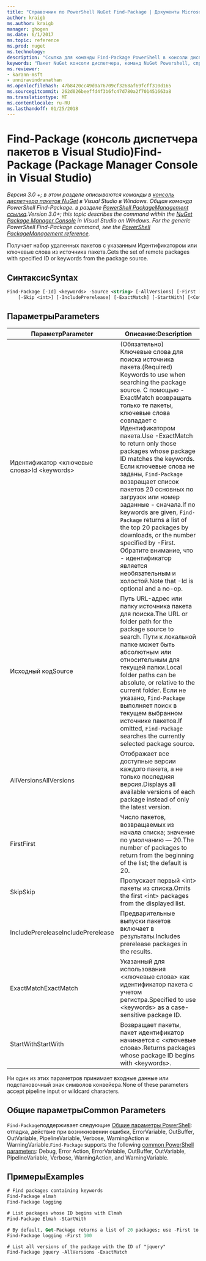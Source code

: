 ```yaml
---
title: "Справочник по PowerShell NuGet Find-Package | Документы Microsoft"
author: kraigb
ms.author: kraigb
manager: ghogen
ms.date: 6/1/2017
ms.topic: reference
ms.prod: nuget
ms.technology: 
description: "Ссылка для команды Find-Package PowerShell в консоли диспетчера пакетов NuGet в Visual Studio."
keywords: "Пакет NuGet консоли диспетчера, команд NuGet Powershell, справочник по NuGet Powershell, Find-Package"
ms.reviewer:
- karann-msft
- unniravindranathan
ms.openlocfilehash: 47b8420cc49d0a76709cf3268af69fcff310d165
ms.sourcegitcommit: 262d026beeffd4f3b6fc47d780a2f701451663a8
ms.translationtype: MT
ms.contentlocale: ru-RU
ms.lasthandoff: 01/25/2018
---
```

# <a name="find-package-package-manager-console-in-visual-studio"></a><span data-ttu-id="2c973-104">Find-Package (консоль диспетчера пакетов в Visual Studio)</span><span class="sxs-lookup"><span data-stu-id="2c973-104">Find-Package (Package Manager Console in Visual Studio)</span></span>

<span data-ttu-id="2c973-105">*Версия 3.0 +; в этом разделе описываются команды в [консоль диспетчера пакетов NuGet](Package-Manager-Console.md) в Visual Studio в Windows. Общая команда PowerShell Find-Package. в разделе [PowerShell PackageManagement ссылка](/powershell/module/packagemanagement/?view=powershell-6).*</span><span class="sxs-lookup"><span data-stu-id="2c973-105">*Version 3.0+; this topic describes the command within the [NuGet Package Manager Console](Package-Manager-Console.md) in Visual Studio on Windows. For the generic PowerShell Find-Package command, see the [PowerShell PackageManagement reference](/powershell/module/packagemanagement/?view=powershell-6).*</span></span>

<span data-ttu-id="2c973-106">Получает набор удаленных пакетов с указанным Идентификатором или ключевые слова из источника пакета.</span><span class="sxs-lookup"><span data-stu-id="2c973-106">Gets the set of remote packages with specified ID or keywords from the package source.</span></span>

## <a name="syntax"></a><span data-ttu-id="2c973-107">Синтаксис</span><span class="sxs-lookup"><span data-stu-id="2c973-107">Syntax</span></span>

```ps
Find-Package [-Id] <keywords> -Source <string> [-AllVersions] [-First [<int>]]
    [-Skip <int>] [-IncludePrerelease] [-ExactMatch] [-StartWith] [<CommonParameters>]
```

## <a name="parameters"></a><span data-ttu-id="2c973-108">Параметры</span><span class="sxs-lookup"><span data-stu-id="2c973-108">Parameters</span></span>

| <span data-ttu-id="2c973-109">Параметр</span><span class="sxs-lookup"><span data-stu-id="2c973-109">Parameter</span></span> | <span data-ttu-id="2c973-110">Описание:</span><span class="sxs-lookup"><span data-stu-id="2c973-110">Description</span></span> |
| --- | --- |
| <span data-ttu-id="2c973-111">Идентификатор &lt;ключевые слова&gt;</span><span class="sxs-lookup"><span data-stu-id="2c973-111">Id &lt;keywords&gt;</span></span> | <span data-ttu-id="2c973-112">(Обязательно) Ключевые слова для поиска источника пакета.</span><span class="sxs-lookup"><span data-stu-id="2c973-112">(Required) Keywords to use when searching the package source.</span></span> <span data-ttu-id="2c973-113">С помощью - ExactMatch возвращать только те пакеты, ключевые слова совпадает с Идентификатором пакета.</span><span class="sxs-lookup"><span data-stu-id="2c973-113">Use -ExactMatch to return only those packages whose package ID matches the keywords.</span></span> <span data-ttu-id="2c973-114">Если ключевые слова не заданы, `Find-Package` возвращает список пакетов 20 основных по загрузок или номер заданные - сначала.</span><span class="sxs-lookup"><span data-stu-id="2c973-114">If no keywords are given, `Find-Package` returns a list of the top 20 packages by downloads, or the number specified by -First.</span></span> <span data-ttu-id="2c973-115">Обратите внимание, что - идентификатор является необязательным и холостой.</span><span class="sxs-lookup"><span data-stu-id="2c973-115">Note that -Id is optional and a no-op.</span></span> |
| <span data-ttu-id="2c973-116">Исходный код</span><span class="sxs-lookup"><span data-stu-id="2c973-116">Source</span></span> | <span data-ttu-id="2c973-117">Путь URL-адрес или папку источника пакета для поиска.</span><span class="sxs-lookup"><span data-stu-id="2c973-117">The URL or folder path for the package source to search.</span></span> <span data-ttu-id="2c973-118">Пути к локальной папке может быть абсолютным или относительным для текущей папки.</span><span class="sxs-lookup"><span data-stu-id="2c973-118">Local folder paths can be absolute, or relative to the current folder.</span></span> <span data-ttu-id="2c973-119">Если не указано, `Find-Package` выполняет поиск в текущем выбранном источнике пакетов.</span><span class="sxs-lookup"><span data-stu-id="2c973-119">If omitted, `Find-Package` searches the currently selected package source.</span></span> |
| <span data-ttu-id="2c973-120">AllVersions</span><span class="sxs-lookup"><span data-stu-id="2c973-120">AllVersions</span></span> | <span data-ttu-id="2c973-121">Отображает все доступные версии каждого пакета, а не только последняя версия.</span><span class="sxs-lookup"><span data-stu-id="2c973-121">Displays all available versions of each package instead of only the latest version.</span></span> |
| <span data-ttu-id="2c973-122">First</span><span class="sxs-lookup"><span data-stu-id="2c973-122">First</span></span> | <span data-ttu-id="2c973-123">Число пакетов, возвращаемых из начала списка; значение по умолчанию — 20.</span><span class="sxs-lookup"><span data-stu-id="2c973-123">The number of packages to return from the beginning of the list; the default is 20.</span></span> |
| <span data-ttu-id="2c973-124">Skip</span><span class="sxs-lookup"><span data-stu-id="2c973-124">Skip</span></span> | <span data-ttu-id="2c973-125">Пропускает первый &lt;int&gt; пакеты из списка.</span><span class="sxs-lookup"><span data-stu-id="2c973-125">Omits the first &lt;int&gt; packages from the displayed list.</span></span>  |
| <span data-ttu-id="2c973-126">IncludePrerelease</span><span class="sxs-lookup"><span data-stu-id="2c973-126">IncludePrerelease</span></span> | <span data-ttu-id="2c973-127">Предварительные выпуски пакетов включает в результаты.</span><span class="sxs-lookup"><span data-stu-id="2c973-127">Includes prerelease packages in the results.</span></span> |
| <span data-ttu-id="2c973-128">ExactMatch</span><span class="sxs-lookup"><span data-stu-id="2c973-128">ExactMatch</span></span> | <span data-ttu-id="2c973-129">Указанный для использования &lt;ключевые слова&gt; как идентификатор пакета с учетом регистра.</span><span class="sxs-lookup"><span data-stu-id="2c973-129">Specified to use &lt;keywords&gt; as a case-sensitive package ID.</span></span> |
| <span data-ttu-id="2c973-130">StartWith</span><span class="sxs-lookup"><span data-stu-id="2c973-130">StartWith</span></span> | <span data-ttu-id="2c973-131">Возвращает пакеты, пакет идентификатор начинается с &lt;ключевые слова&gt;.</span><span class="sxs-lookup"><span data-stu-id="2c973-131">Returns packages whose package ID begins with &lt;keywords&gt;.</span></span> |

<span data-ttu-id="2c973-132">Ни один из этих параметров принимает входные данные или подстановочный знак символов конвейера.</span><span class="sxs-lookup"><span data-stu-id="2c973-132">None of these parameters accept pipeline input or wildcard characters.</span></span>

## <a name="common-parameters"></a><span data-ttu-id="2c973-133">Общие параметры</span><span class="sxs-lookup"><span data-stu-id="2c973-133">Common Parameters</span></span>

<span data-ttu-id="2c973-134">`Find-Package`поддерживает следующие [Общие параметры PowerShell](http://go.microsoft.com/fwlink/?LinkID=113216): отладка, действие при возникновении ошибки, ErrorVariable, OutBuffer, OutVariable, PipelineVariable, Verbose, WarningAction и WarningVariable.</span><span class="sxs-lookup"><span data-stu-id="2c973-134">`Find-Package` supports the following [common PowerShell parameters](http://go.microsoft.com/fwlink/?LinkID=113216): Debug, Error Action, ErrorVariable, OutBuffer, OutVariable, PipelineVariable, Verbose, WarningAction, and WarningVariable.</span></span>

## <a name="examples"></a><span data-ttu-id="2c973-135">Примеры</span><span class="sxs-lookup"><span data-stu-id="2c973-135">Examples</span></span>

```ps
# Find packages containing keywords
Find-Package elmah
Find-Package logging

# List packages whose ID begins with Elmah
Find-Package Elmah -StartWith

# By default, Get-Package returns a list of 20 packages; use -First to show more
Find-Package logging -First 100

# List all versions of the package with the ID of "jquery"
Find-Package jquery -AllVersions -ExactMatch
```
